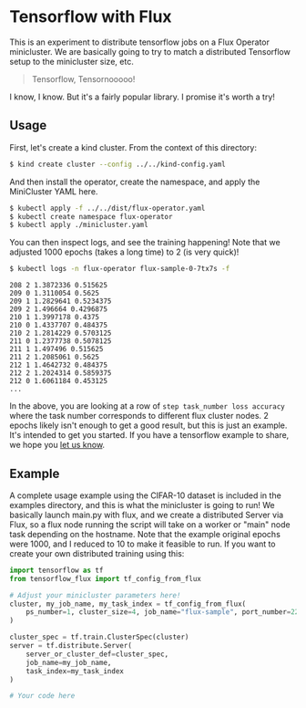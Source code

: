 # Tensorflow with Flux

This is an experiment to distribute tensorflow jobs on a Flux Operator minicluster. We are
basically going to try to match a distributed Tensorflow setup to the minicluster size, etc.

> Tensorflow, Tensornooooo!

I know, I know. But it's a fairly popular library. I promise it's worth a try!

## Usage

First, let's create a kind cluster. From the context of this directory:

```bash
$ kind create cluster --config ../../kind-config.yaml
```

And then install the operator, create the namespace, and apply the MiniCluster YAML here.

```bash
$ kubectl apply -f ../../dist/flux-operator.yaml
$ kubectl create namespace flux-operator
$ kubectl apply ./minicluster.yaml
```

You can then inspect logs, and see the training happening! Note that we adjusted 1000 epochs (takes a long time)
to 2 (is very quick)!

```bash
$ kubectl logs -n flux-operator flux-sample-0-7tx7s -f
```
```console
208 2 1.3872336 0.515625
209 0 1.3110054 0.5625
209 1 1.2829641 0.5234375
209 2 1.496664 0.4296875
210 1 1.3997178 0.4375
210 0 1.4337707 0.484375
210 2 1.2814229 0.5703125
211 0 1.2377738 0.5078125
211 1 1.497496 0.515625
211 2 1.2085061 0.5625
212 1 1.4642732 0.484375
212 2 1.2024314 0.5859375
212 0 1.6061184 0.453125
...
```

In the above, you are looking at a row of `step task_number loss accuracy` where the task number corresponds
to different flux cluster nodes. 2 epochs likely isn't enough to get a good result, but this is just an example.
It's intended to get you started. If you have a tensorflow example to share,
we hope you [let us know](https://github.com/flux-framework/flux-operator/issues).

## Example

A complete usage example using the CIFAR-10 dataset is included in the examples directory,
and this is what the minicluster is going to run! We basically launch main.py with flux,
and we create a distributed Server via Flux, so a flux node running the script will take
on a worker or "main" node task depending on the hostname. Note that the example original epochs
were 1000, and I reduced to 10 to make it feasible to run. If you want to create your own
distributed training using this:

```python
import tensorflow as tf
from tensorflow_flux import tf_config_from_flux

# Adjust your minicluster parameters here!
cluster, my_job_name, my_task_index = tf_config_from_flux(
    ps_number=1, cluster_size=4, job_name="flux-sample", port_number=2222
)

cluster_spec = tf.train.ClusterSpec(cluster)
server = tf.distribute.Server(
    server_or_cluster_def=cluster_spec,
    job_name=my_job_name,
    task_index=my_task_index
)

# Your code here
```